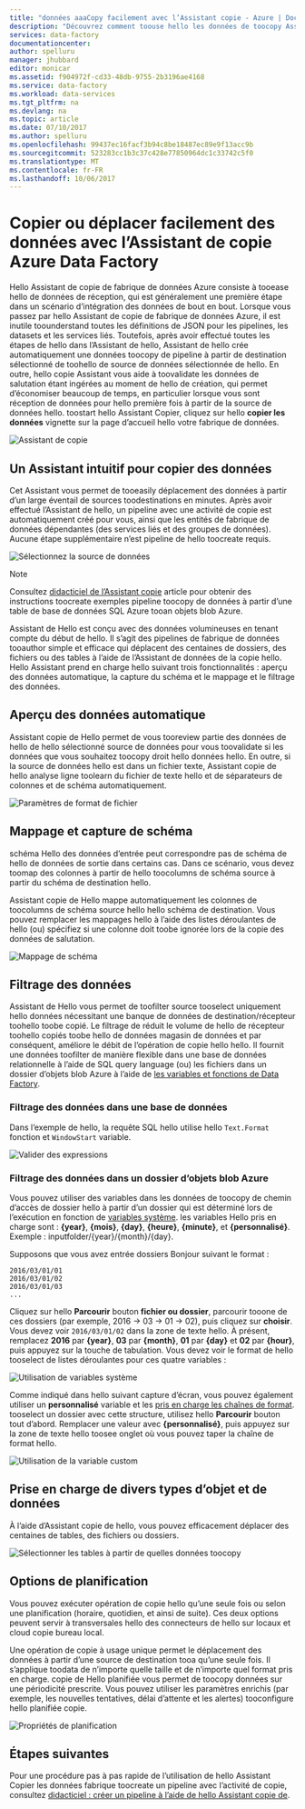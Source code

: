 ```yaml
---
title: "données aaaCopy facilement avec l’Assistant copie - Azure | Documents Microsoft"
description: "Découvrez comment toouse hello les données de toocopy Assistant de copie de fabrique de données à partir de toosinks des sources de données pris en charge."
services: data-factory
documentationcenter: 
author: spelluru
manager: jhubbard
editor: monicar
ms.assetid: f904972f-cd33-48db-9755-2b3196ae4168
ms.service: data-factory
ms.workload: data-services
ms.tgt_pltfrm: na
ms.devlang: na
ms.topic: article
ms.date: 07/10/2017
ms.author: spelluru
ms.openlocfilehash: 99437ec16facf3b94c8be18487ec89e9f13acc9b
ms.sourcegitcommit: 523283cc1b3c37c428e77850964dc1c33742c5f0
ms.translationtype: MT
ms.contentlocale: fr-FR
ms.lasthandoff: 10/06/2017
---
```

# <a name="copy-or-move-data-easily-with-azure-data-factory-copy-wizard"></a>Copier ou déplacer facilement des données avec l’Assistant de copie Azure Data Factory
Hello Assistant de copie de fabrique de données Azure consiste à tooease hello de données de réception, qui est généralement une première étape dans un scénario d’intégration des données de bout en bout. Lorsque vous passez par hello Assistant de copie de fabrique de données Azure, il est inutile toounderstand toutes les définitions de JSON pour les pipelines, les datasets et les services liés. Toutefois, après avoir effectué toutes les étapes de hello dans l’Assistant de hello, Assistant de hello crée automatiquement une données toocopy de pipeline à partir de destination sélectionné de toohello de source de données sélectionnée de hello. En outre, hello copie Assistant vous aide à toovalidate les données de salutation étant ingérées au moment de hello de création, qui permet d’économiser beaucoup de temps, en particulier lorsque vous sont réception de données pour hello première fois à partir de la source de données hello. toostart hello Assistant Copier, cliquez sur hello **copier les données** vignette sur la page d’accueil hello votre fabrique de données.

![Assistant de copie](./media/data-factory-copy-wizard/copy-data-wizard.png)

## <a name="an-intuitive-wizard-for-copying-data"></a>Un Assistant intuitif pour copier des données
Cet Assistant vous permet de tooeasily déplacement des données à partir d’un large éventail de sources toodestinations en minutes. Après avoir effectué l’Assistant de hello, un pipeline avec une activité de copie est automatiquement créé pour vous, ainsi que les entités de fabrique de données dépendantes (des services liés et des groupes de données). Aucune étape supplémentaire n’est pipeline de hello toocreate requis.   

![Sélectionnez la source de données](./media/data-factory-copy-wizard/select-data-source-page.png)

> [!NOTE]
> Consultez [didacticiel de l’Assistant copie](data-factory-copy-data-wizard-tutorial.md) article pour obtenir des instructions toocreate exemples pipeline toocopy de données à partir d’une table de base de données SQL Azure tooan objets blob Azure. 
> 
> 

Assistant de Hello est conçu avec des données volumineuses en tenant compte du début de hello. Il s’agit des pipelines de fabrique de données tooauthor simple et efficace qui déplacent des centaines de dossiers, des fichiers ou des tables à l’aide de l’Assistant de données de la copie hello. Hello Assistant prend en charge hello suivant trois fonctionnalités : aperçu des données automatique, la capture du schéma et le mappage et le filtrage des données. 

## <a name="automatic-data-preview"></a>Aperçu des données automatique
Assistant copie de Hello permet de vous tooreview partie des données de hello de hello sélectionné source de données pour vous toovalidate si les données que vous souhaitez toocopy droit hello données hello. En outre, si la source de données hello est dans un fichier texte, Assistant copie de hello analyse ligne toolearn du fichier de texte hello et de séparateurs de colonnes et de schéma automatiquement. 

![Paramètres de format de fichier](./media/data-factory-copy-wizard/file-format-settings.png)

## <a name="schema-capture-and-mapping"></a>Mappage et capture de schéma
schéma Hello des données d’entrée peut correspondre pas de schéma de hello de données de sortie dans certains cas. Dans ce scénario, vous devez toomap des colonnes à partir de hello toocolumns de schéma source à partir du schéma de destination hello. 

Assistant copie de Hello mappe automatiquement les colonnes de toocolumns de schéma source hello hello schéma de destination. Vous pouvez remplacer les mappages hello à l’aide des listes déroulantes de hello (ou) spécifiez si une colonne doit toobe ignorée lors de la copie des données de salutation.   

![Mappage de schéma](./media/data-factory-copy-wizard/schema-mapping.png)

## <a name="filtering-data"></a>Filtrage des données
Assistant de Hello vous permet de toofilter source tooselect uniquement hello données nécessitant une banque de données de destination/récepteur toohello toobe copié. Le filtrage de réduit le volume de hello de récepteur toohello copiés toobe hello de données magasin de données et par conséquent, améliore le débit de l’opération de copie hello hello. Il fournit une données toofilter de manière flexible dans une base de données relationnelle à l’aide de SQL query language (ou) les fichiers dans un dossier d’objets blob Azure à l’aide de [les variables et fonctions de Data Factory](data-factory-functions-variables.md).   

### <a name="filtering-of-data-in-a-database"></a>Filtrage des données dans une base de données
Dans l’exemple de hello, la requête SQL hello utilise hello `Text.Format` fonction et `WindowStart` variable. 

![Valider des expressions](./media/data-factory-copy-wizard/validate-expressions.png)

### <a name="filtering-of-data-in-an-azure-blob-folder"></a>Filtrage des données dans un dossier d’objets blob Azure
Vous pouvez utiliser des variables dans les données de toocopy de chemin d’accès de dossier hello à partir d’un dossier qui est déterminé lors de l’exécution en fonction de [variables système](data-factory-functions-variables.md#data-factory-system-variables). les variables Hello pris en charge sont : **{year}**, **{mois}**, **{day}**, **{heure}**, **{minute}**, et **{personnalisé}**. Exemple : inputfolder/{year}/{month}/{day}.

Supposons que vous avez entrée dossiers Bonjour suivant le format :

    2016/03/01/01
    2016/03/01/02
    2016/03/01/03
    ...

Cliquez sur hello **Parcourir** bouton **fichier ou dossier**, parcourir tooone de ces dossiers (par exemple, 2016 -> 03 -> 01 -> 02), puis cliquez sur **choisir**. Vous devez voir `2016/03/01/02` dans la zone de texte hello. À présent, remplacez **2016** par **{year}**, **03** par **{month}**, **01** par **{day}** et **02** par **{hour}**, puis appuyez sur la touche de tabulation. Vous devez voir le format de hello tooselect de listes déroulantes pour ces quatre variables :

![Utilisation de variables système](./media/data-factory-copy-wizard/blob-standard-variables-in-folder-path.png)   

Comme indiqué dans hello suivant capture d’écran, vous pouvez également utiliser un **personnalisé** variable et les [pris en charge les chaînes de format](https://msdn.microsoft.com/library/8kb3ddd4.aspx). tooselect un dossier avec cette structure, utilisez hello **Parcourir** bouton tout d’abord. Remplacer une valeur avec **{personnalisé}**, puis appuyez sur la zone de texte hello toosee onglet où vous pouvez taper la chaîne de format hello.     

![Utilisation de la variable custom](./media/data-factory-copy-wizard/blob-custom-variables-in-folder-path.png)

## <a name="support-for-diverse-data-and-object-types"></a>Prise en charge de divers types d’objet et de données
À l’aide d’Assistant copie de hello, vous pouvez efficacement déplacer des centaines de tables, des fichiers ou dossiers.

![Sélectionner les tables à partir de quelles données toocopy](./media/data-factory-copy-wizard/select-tables-to-copy-data.png)

## <a name="scheduling-options"></a>Options de planification
Vous pouvez exécuter opération de copie hello qu’une seule fois ou selon une planification (horaire, quotidien, et ainsi de suite). Ces deux options peuvent servir à transversales hello des connecteurs de hello sur locaux et cloud copie bureau local.

Une opération de copie à usage unique permet le déplacement des données à partir d’une source de destination tooa qu’une seule fois. Il s’applique toodata de n’importe quelle taille et de n’importe quel format pris en charge. copie de Hello planifiée vous permet de toocopy données sur une périodicité prescrite. Vous pouvez utiliser les paramètres enrichis (par exemple, les nouvelles tentatives, délai d’attente et les alertes) tooconfigure hello planifiée copie.

![Propriétés de planification](./media/data-factory-copy-wizard/scheduling-properties.png)

## <a name="next-steps"></a>Étapes suivantes
Pour une procédure pas à pas rapide de l’utilisation de hello Assistant Copier les données fabrique toocreate un pipeline avec l’activité de copie, consultez [didacticiel : créer un pipeline à l’aide de hello Assistant copie de](data-factory-copy-data-wizard-tutorial.md).

